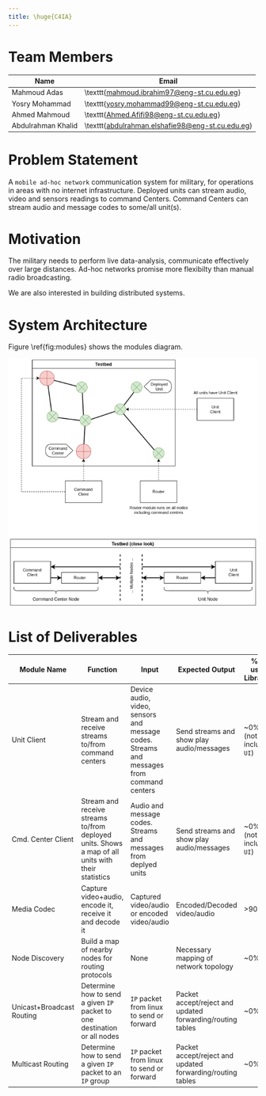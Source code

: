 ```yaml
---
title: \huge{C4IA}
---
```


<!-- use this template before submitting https://drive.google.com/file/d/13Ot9Atu3ej9Qkhx067NDUw7WJr63n8wF/view?fbclid=IwAR2cSzbeAUklcX4H2SILcNGqgvFeBzn9GKeCGNjVsJfFKL69gAVUFI6j4T8 -->

# Team Members

| Name               | Email                                            |
|--------------------|--------------------------------------------------|
| Mahmoud Adas       | \texttt{mahmoud.ibrahim97@eng-st.cu.edu.eg}      |
| Yosry Mohammad     | \texttt{yosry.mohammad99@eng-st.cu.edu.eg}       |
| Ahmed Mahmoud      | \texttt{Ahmed.Afifi98@eng-st.cu.edu.eg}          |
| Abdulrahman Khalid | \texttt{abdulrahman.elshafie98@eng-st.cu.edu.eg} |

# Problem Statement
<!-- Introduction to the problem (max 30 words) -->
A `mobile ad-hoc network` communication system for military, for operations in areas with no internet infrastructure.
Deployed units can stream audio, video and sensors readings to command Centers.
Command Centers can stream audio and message codes to some/all unit(s).

# Motivation
<!-- Why are you motivated to work on this problem? (max 30 words) -->
The military needs to perform live data-analysis, communicate effectively over large distances.
Ad-hoc networks promise more flexibilty than manual radio broadcasting.

We are also interested in building distributed systems.

# System Architecture
<!-- In this section, draw the block diagram of your system showing the flow between
different modules. -->
Figure \ref{fig:modules} shows the modules diagram.

![Modules Diagram \label{fig:modules}](figures/modules_diagram.png)

# List of Deliverables
<!-- State the main modules of your system with its function, inputs and expected outputs
- Number of modules must be at least equal to number of team members
- Max number of modules including the integration of whole project must not exceed 6
modules -->
| Module Name               | Function                                                                                          | Input                                                                                     | Expected Output                                            | % of used Libraries      |
|---------------------------|---------------------------------------------------------------------------------------------------|-------------------------------------------------------------------------------------------|------------------------------------------------------------|--------------------------|
| Unit Client               | Stream and receive streams to/from command centers                                                | Device audio, video, sensors and message codes. Streams and messages from command centers | Send streams and show play audio/messages                  | ~0% (not including `UI`) |
| Cmd. Center Client        | Stream and receive streams to/from deployed units. Shows a map of all units with their statistics | Audio and message codes. Streams and messages from deplyed units                          | Send streams and show play audio/messages                  | ~0% (not including `UI`) |
| Media Codec               | Capture video+audio, encode it, receive it and decode it                                          | Captured video/audio or encoded video/audio                                               | Encoded/Decoded video/audio                                | >90%                     |
| Node Discovery            | Build a map of nearby nodes for routing protocols                                                 | None                                                                                      | Necessary mapping of network topology                      | ~0%                      |
| Unicast+Broadcast Routing | Determine how to send a given `IP` packet to one destination or all nodes                         | `IP` packet from linux to send or forward                                                 | Packet accept/reject and updated forwarding/routing tables | ~0%                      |
| Multicast Routing         | Determine how to send a given `IP` packet to an `IP` group                                        | `IP` packet from linux to send or forward                                                 | Packet accept/reject and updated forwarding/routing tables | ~0%                      |

